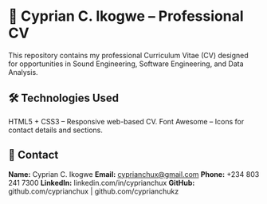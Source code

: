 # 📄 Cyprian C. Ikogwe – Professional CV

This repository contains my professional Curriculum Vitae (CV) designed for opportunities in Sound Engineering, Software Engineering, and Data Analysis.

## 🛠️ Technologies Used

HTML5 + CSS3 – Responsive web-based CV.
Font Awesome – Icons for contact details and sections.

## 📧 Contact

**Name:** Cyprian C. Ikogwe
**Email:** cyprianchux@gmail.com
**Phone:** +234 803 241 7300
**LinkedIn:** linkedin.com/in/cyprianchux
**GitHub:** github.com/cyprianchux | github.com/cyprianchukz
